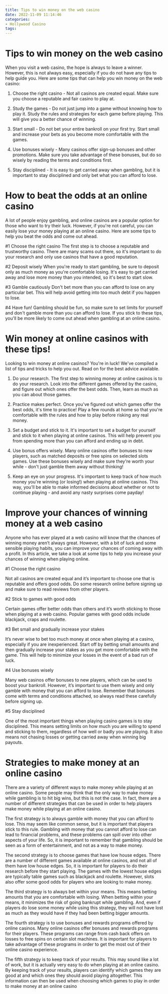 ```yaml
---
title: Tips to win money on the web casino 
date: 2022-11-09 11:14:46
categories:
- Hollywood Casino
tags:
---
```



#  Tips to win money on the web casino 

When you visit a web casino, the hope is always to leave a winner. However, this is not always easy, especially if you do not have any tips to help guide you. Here are some tips that can help you win money on the web casino: 

1. Choose the right casino - Not all casinos are created equal. Make sure you choose a reputable and fair casino to play at.

2. Study the games - Do not just jump into a game without knowing how to play it. Study the rules and strategies for each game before playing. This will give you a better chance of winning.

3. Start small - Do not bet your entire bankroll on your first try. Start small and increase your bets as you become more comfortable with the games.

4. Use bonuses wisely - Many casinos offer sign-up bonuses and other promotions. Make sure you take advantage of these bonuses, but do so wisely by reading the terms and conditions first.

5. Stay disciplined - It is easy to get carried away when gambling, but it is important to stay disciplined and only bet what you can afford to lose.

#  How to beat the odds at an online casino 

A lot of people enjoy gambling, and online casinos are a popular option for those who want to try their luck. However, if you're not careful, you can easily lose your money playing at an online casino. Here are some tips to help you beat the odds and come out ahead.

#1 Choose the right casino 
The first step is to choose a reputable and trustworthy casino. There are many scams out there, so it's important to do your research and only use casinos that have a good reputation.

#2 Deposit wisely 
When you're ready to start gambling, be sure to deposit only as much money as you're comfortable losing. It's easy to get carried away and lose more money than you intended, so it's best to start slow.

#3 Gamble cautiously 
Don't bet more than you can afford to lose on any particular bet. This will help avoid getting into too much debt if you happen to lose.

#4 Have fun! 
Gambling should be fun, so make sure to set limits for yourself and don't gamble more than you can afford to lose. If you stick to these tips, you'll be more likely to come out ahead when gambling at an online casino.

#  Win money at online casinos with these tips! 

Looking to win money at online casinos? You're in luck! We've compiled a list of tips and tricks to help you out. Read on for the best advice available.

1. Do your research. The first step to winning money at online casinos is to do your research. Look into the different games offered by the casino, and figure out which ones offer the best odds. Then, learn as much as you can about those games.

2. Practice makes perfect. Once you've figured out which games offer the best odds, it's time to practice! Play a few rounds at home so that you're comfortable with the rules and how to play before risking any real money.

3. Set a budget and stick to it. It's important to set a budget for yourself and stick to it when playing at online casinos. This will help prevent you from spending more than you can afford and ending up in debt.

4. Use bonus offers wisely. Many online casinos offer bonuses to new players, such as matched deposits or free spins on selected slots games. Use these bonuses wisely and make sure they're worth your while - don't just gamble them away without thinking!

5. Keep an eye on your progress. It's important to keep track of how much money you're winning (or losing!) when playing at online casinos. This way, you'll be able to make informed decisions about whether or not to continue playing - and avoid any nasty surprises come payday!

#  Improve your chances of winning money at a web casino 

Anyone who has ever played at a web casino will know that the chances of winning money aren’t always great. However, with a bit of luck and some sensible playing habits, you can improve your chances of coming away with a profit. In this article, we take a look at some tips to help you increase your chances of winning when playing online.

#1 Choose the right casino

Not all casinos are created equal and it’s important to choose one that is reputable and offers good odds. Do some research online before signing up and make sure to read reviews from other players.

#2 Stick to games with good odds

Certain games offer better odds than others and it’s worth sticking to those when playing at a web casino. Popular games with good odds include blackjack, craps and roulette.

#3 Bet small and gradually increase your stakes

It’s never wise to bet too much money at once when playing at a casino, especially if you are inexperienced. Start off by betting small amounts and then gradually increase your stakes as you get more comfortable with the game. This will help to minimize your losses in the event of a bad run of luck.

#4 Use bonuses wisely

Many web casinos offer bonuses to new players, which can be used to boost your bankroll. However, it’s important to use them wisely and only gamble with money that you can afford to lose. Remember that bonuses come with terms and conditions attached, so always read these carefully before signing up.

#5 Stay disciplined

One of the most important things when playing casino games is to stay disciplined. This means setting limits on how much you are willing to spend and sticking to them, regardless of how well or badly you are playing. It also means not chasing losses or getting carried away when winning big payouts.

#  Strategies to make money at an online casino

There are a variety of different ways to make money while playing at an online casino. Some people may think that the only way to make money while gambling is to hit big wins, but this is not the case. In fact, there are a number of different strategies that can be used in order to help players make money while playing at an online casino.

The first strategy is to always gamble with money that you can afford to lose. This may seem like common sense, but it is important that players stick to this rule. Gambling with money that you cannot afford to lose can lead to financial problems, and these problems can spill over into other aspects of your life. So, it is important to remember that gambling should be seen as a form of entertainment, and not as a way to make money.

The second strategy is to choose games that have low house edges. There are a number of different games available at online casinos, and not all of them have low house edges. So, it is important for players to do their research before they start playing. The games with the lowest house edges are typically table games such as blackjack and roulette. However, slots also offer some good odds for players who are looking to make money.

The third strategy is to always bet within your means. This means betting amounts that you are comfortable with losing. When betting within your means, it minimizes the risk of going bankrupt while gambling. And, even if players do lose some money while using this strategy, they will not have lost as much as they would have if they had been betting bigger amounts.

The fourth strategy is to use bonuses and rewards programs offered by online casinos. Many online casinos offer bonuses and rewards programs for their players. These programs can range from cash back offers on losses to free spins on certain slot machines. It is important for players to take advantage of these programs in order to get the most out of their online casino experience.

The fifth strategy is to keep track of your results. This may sound like a lot of work, but it is actually very easy to do when playing at an online casino. By keeping track of your results, players can identify which games they are good at and which ones they should avoid playing altogether. This information can then be used when choosing which games to play in order to make money at an online casino